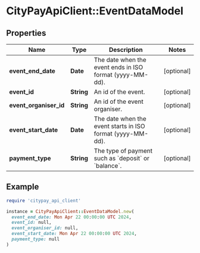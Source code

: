 # CityPayApiClient::EventDataModel

## Properties

| Name | Type | Description | Notes |
| ---- | ---- | ----------- | ----- |
| **event_end_date** | **Date** | The date when the event ends in ISO format (yyyy-MM-dd). | [optional] |
| **event_id** | **String** | An id of the event. | [optional] |
| **event_organiser_id** | **String** | An id of the event organiser. | [optional] |
| **event_start_date** | **Date** | The date when the event starts in ISO format (yyyy-MM-dd). | [optional] |
| **payment_type** | **String** | The type of payment such as &#x60;deposit&#x60; or &#x60;balance&#x60;. | [optional] |

## Example

```ruby
require 'citypay_api_client'

instance = CityPayApiClient::EventDataModel.new(
  event_end_date: Mon Apr 22 00:00:00 UTC 2024,
  event_id: null,
  event_organiser_id: null,
  event_start_date: Mon Apr 22 00:00:00 UTC 2024,
  payment_type: null
)
```

